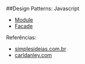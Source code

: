 ##Design Patterns: Javascript

* [Module](https://github.com/ronchifabricio/design-patterns-javascript/blob/master/module.md)
* [Facade](https://github.com/ronchifabricio/design-patterns-javascript/blob/master/facade.md)




Referências:
* [simplesideias.com.br](http://simplesideias.com.br/design-patterns-no-javascript-module)
* [carldanley.com](https://carldanley.com/js-facade-pattern/)
